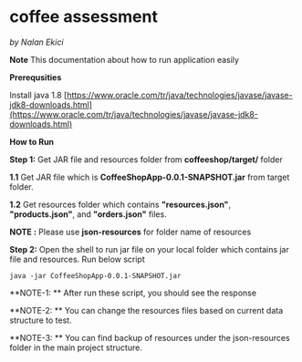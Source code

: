 # coffee assessment

*by Nalan Ekici*

**Note** This documentation about how to run application easily

**Prerequsities**

Install java 1.8 [https://www.oracle.com/tr/java/technologies/javase/javase-jdk8-downloads.html](https://www.oracle.com/tr/java/technologies/javase/javase-jdk8-downloads.html)

**How to Run**

**Step 1:** Get JAR file and resources folder from **coffeeshop/target/** folder

**1.1** Get JAR file which is **CoffeeShopApp-0.0.1-SNAPSHOT.jar** from target folder.

**1.2** Get resources folder which contains **"resources.json"**, **"products.json"**, and **"orders.json"** files.

**NOTE :** Please use **json-resources** for folder name of resources

**Step 2:** Open the shell to run jar file on your local folder which contains jar file and resources. Run below script

	java -jar CoffeeShopApp-0.0.1-SNAPSHOT.jar
	
**NOTE-1: ** After run these script, you should see the response

**NOTE-2: ** You can change the resources files based on current data structure to test.

**NOTE-3: ** You can find backup of resources under the json-resources folder in the main project structure.